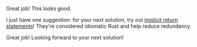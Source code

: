 Great job! This looks good.

I just have one suggestion: for your next solution, try out [implicit return statements]! They're considered idiomatic Rust and help reduce redundancy.

Great job! Looking forward to your next solution!

[implicit return statements]: https://doc.rust-lang.org/book/ch03-03-how-functions-work.html#functions-with-return-values